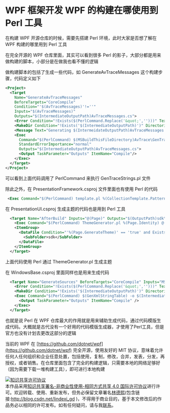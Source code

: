 
# WPF 框架开发 WPF 的构建在哪使用到 Perl 工具

在构建 WPF 开源仓库的时候，需要先搭建 Perl 环境，此时大家是否想了解在 WPF 构建的哪里用到 Perl 工具

<!--more-->


<!-- CreateTime:2021/1/12 9:45:32 -->

<!-- 标签：WPF框架开发 -->
<!-- 发布 -->

在完全开源的 WPF 仓库里面，其实可以看到很多 Perl 的影子，大部分都是用来做构建的脚本，小部分是在做我也看不懂的逻辑

做构建脚本的包括了生成一些代码，如 GenerateAvTraceMessages 这个构建步骤，代码定义如下

```xml
<Project>
  <Target
    Name="GenerateAvTraceMessages"
    BeforeTargets="CoreCompile"
    Condition="'$(AvTraceMessages)'!=''"
    Inputs="$(AvTraceMessages)"
    Outputs="$(IntermediateOutputPath)AvTraceMessages.cs">
    <Error Condition="!Exists($(PerlCommand.Replace('&quot;','')))" Text="Perl is not found: PerlCommand=$(PerlCommand)" />
    <MakeDir Condition="!Exists('$(IntermediateOutputPath)')" Directories="$(IntermediateOutputPath)" />
    <Message Text="Generating $(IntermeidateOutputPath)AvTraceMessages.cs from $(AvTraceMessages)"/>
    <Exec
      Command="$(PerlCommand) $(MSBuildThisFileDirectory)AvTrace\GenTraceStrings.pl -o $(IntermediateOutputPath)AvTraceMessages.cs -i $(AvTraceMessages)"
      StandardErrorImportance="normal"
      Outputs="$(IntermediateOutputPath)AvTraceMessages.cs">
      <Output TaskParameter="Outputs" ItemName="Compile"/>
    </Exec>
  </Target>
</Project>
```

可以看到上面代码调用了 PerlCommand 来执行 GenTraceStrings.pl 文件

除此之外，在 PresentationFramework.csproj 文件里面也有使用 Perl 的代码

```xml
 <Exec Command="$(PerlCommand) template.pl %(CollectionTemplate.Pattern) %(CollectionTemplate.Template) &gt; $(IntermediateOutputPath)\%(CollectionTemplate.Identity)" Outputs="$(IntermediateOutputPath)\%(CollectionTemplate.Identity)" StandardOutputImportance="normal" />
```

在 PresentationUI.csproj 生成主题的代码也是用到 Perl 工具

```xml
  <Target Name="AfterBuild" Inputs="@(Page)" Outputs="$(OutputPath)sdk\PUI.%(Page.Filename)%(Page.Extension)">
    <Exec Command="$(PerlCommand) ThemeGenerator.pl %(Page.Identity) @(Page -> '$(IntermediateOutputPath)PUI.%(Filename)%(Extension)')" Condition="'%(Page.GenerateTheme)' == 'true'" StandardOutputImportance="normal" />
    <ItemGroup>
      <DataFile Condition="'%(Page.GenerateTheme)' == 'true' and Exists('$(IntermediateOutputPath)PUI.%(Page.Filename)%(Page.Extension)')" Include="$(IntermediateOutputPath)PUI.%(Page.Filename)%(Page.Extension)">
        <SubFolder>sdk</SubFolder>
      </DataFile>
    </ItemGroup>
  </Target>
```

上面代码使用 Perl 通过 ThemeGenerator.pl 生成主题

在 WindowsBase.csproj 里面同样也是用来生成代码

```xml
  <Target Name="GenerateSources" BeforeTargets="CoreCompile" Inputs="MS\Internal\IO\Packaging\PackageXmlNamespaces.txt;MS\Internal\IO\Packaging\PackageXmlStrings.txt;" Outputs="$(IntermediateOutputPath)\PackageXmlStringTable.cs">
    <Error Condition="!Exists($(PerlCommand.Replace('&quot;','')))" Text="Perl is not found: PerlCommand=$(PerlCommand)" />
    <MakeDir Condition="!Exists('$(IntermediateOutputPath)')" Directories="$(IntermediateOutputPath)" />
    <Exec Command="$(PerlCommand) $(GenXmlStringTable) -o $(IntermediateOutputPath)\PackageXmlStringTable.cs -n MS\Internal\IO\Packaging\PackageXmlNamespaces.txt -x MS\Internal\IO\Packaging\PackageXmlStrings.txt -e MS.Internal.IO.Packaging.PackageXmlEnum -c MS.Internal.IO.Packaging.PackageXmlStringTable" StandardOutputImportance="normal" Outputs="$(IntermediateOutputPath)\PackageXmlStringTable.cs">
      <Output TaskParameter="Outputs" ItemName="Compile" />
    </Exec>
  </Target>
```

也就是说 Perl 在 WPF 仓库最大的作用就是用来辅助生成代码，通过代码模版生成代码。大概就是古代没有一个好用的代码模版生成器，才使用了Perl工具，但是官方也没有计划去更改这部分的逻辑

当前的 WPF 在 [https://github.com/dotnet/wpf](https://github.com/dotnet/wpf) 完全开源，使用友好的 MIT 协议，意味着允许任何人任何组织和企业任意处置，包括使用，复制，修改，合并，发表，分发，再授权，或者销售。在仓库里面包含了完全的构建逻辑，只需要本地的网络足够好（因为需要下载一堆构建工具），即可进行本地构建





<a rel="license" href="http://creativecommons.org/licenses/by-nc-sa/4.0/"><img alt="知识共享许可协议" style="border-width:0" src="https://licensebuttons.net/l/by-nc-sa/4.0/88x31.png" /></a><br />本作品采用<a rel="license" href="http://creativecommons.org/licenses/by-nc-sa/4.0/">知识共享署名-非商业性使用-相同方式共享 4.0 国际许可协议</a>进行许可。欢迎转载、使用、重新发布，但务必保留文章署名[林德熙](http://blog.csdn.net/lindexi_gd)(包含链接:http://blog.csdn.net/lindexi_gd )，不得用于商业目的，基于本文修改后的作品务必以相同的许可发布。如有任何疑问，请与我[联系](mailto:lindexi_gd@163.com)。